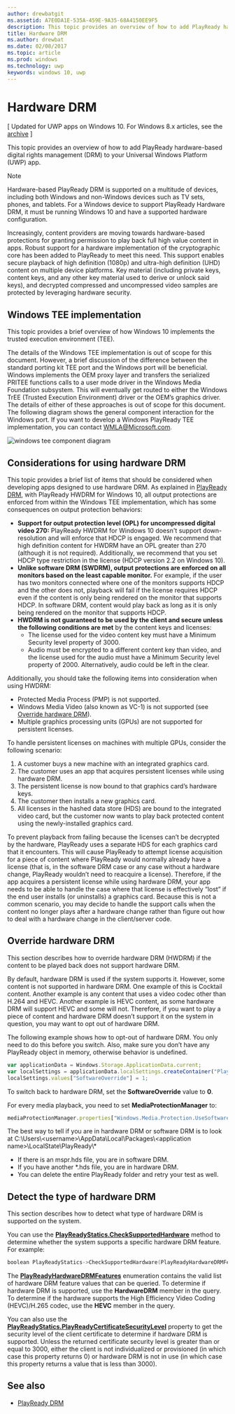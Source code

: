 ```yaml
---
author: drewbatgit
ms.assetid: A7E0DA1E-535A-459E-9A35-68A4150EE9F5
description: This topic provides an overview of how to add PlayReady hardware-based digital rights management (DRM) to your Universal Windows Platform (UWP) app.
title: Hardware DRM
ms.author: drewbat
ms.date: 02/08/2017
ms.topic: article
ms.prod: windows
ms.technology: uwp
keywords: windows 10, uwp
---
```


# Hardware DRM

\[ Updated for UWP apps on Windows 10. For Windows 8.x articles, see the [archive](http://go.microsoft.com/fwlink/p/?linkid=619132) \]

This topic provides an overview of how to add PlayReady hardware-based digital rights management (DRM) to your Universal Windows Platform (UWP) app.

> [!NOTE] 
> Hardware-based PlayReady DRM is supported on a multitude of devices, including both Windows and non-Windows devices such as TV sets, phones, and tablets. For a Windows device to support PlayReady Hardware DRM, it must be running Windows 10 and have a supported hardware configuration.

Increasingly, content providers are moving towards hardware-based protections for granting permission to play back full high value content in apps. Robust support for a hardware implementation of the cryptographic core has been added to PlayReady to meet this need. This support enables secure playback of high definition (1080p) and ultra-high definition (UHD) content on multiple device platforms. Key material (including private keys, content keys, and any other key material used to derive or unlock said keys), and decrypted compressed and uncompressed video samples are protected by leveraging hardware security.

## Windows TEE implementation

This topic provides a brief overview of how Windows 10 implements the trusted execution environment (TEE).

The details of the Windows TEE implementation is out of scope for this document. However, a brief discussion of the difference between the standard porting kit TEE port and the Windows port will be beneficial. Windows implements the OEM proxy layer and transfers the serialized PRITEE functions calls to a user mode driver in the Windows Media Foundation subsystem. This will eventually get routed to either the Windows TrEE (Trusted Execution Environment) driver or the OEM’s graphics driver. The details of either of these approaches is out of scope for this document. The following diagram shows the general component interaction for the Windows port. If you want to develop a Windows PlayReady TEE implementation, you can contact <WMLA@Microsoft.com>.

![windows tee component diagram](images/windowsteecomponentdiagram720.jpg)

## Considerations for using hardware DRM

This topic provides a brief list of items that should be considered when developing apps designed to use hardware DRM. As explained in [PlayReady DRM](playready-client-sdk.md#output-protection), with PlayReady HWDRM for Windows 10, all output protections are enforced from within the Windows TEE implementation, which has some consequences on output protection behaviors:

-   **Support for output protection level (OPL) for uncompressed digital video 270:** PlayReady HWDRM for Windows 10 doesn't support down-resolution and will enforce that HDCP is engaged. We recommend that high definition content for HWDRM have an OPL greater than 270 (although it is not required). Additionally, we recommend that you set HDCP type restriction in the license (HDCP version 2.2 on Windows 10).
-   **Unlike software DRM (SWDRM), output protections are enforced on all monitors based on the least capable monitor.** For example, if the user has two monitors connected where one of the monitors supports HDCP and the other does not, playback will fail if the license requires HDCP even if the content is only being rendered on the monitor that supports HDCP. In software DRM, content would play back as long as it is only being rendered on the monitor that supports HDCP.
-   **HWDRM is not guaranteed to be used by the client and secure unless the following conditions are met** by the content keys and licenses:
    -   The license used for the video content key must have a Minimum Security level property of 3000.
    -   Audio must be encrypted to a different content key than video, and the license used for the audio must have a Minimum Security level property of 2000. Alternatively, audio could be left in the clear.
    
Additionally, you should take the following items into consideration when using HWDRM:

-   Protected Media Process (PMP) is not supported.
-   Windows Media Video (also known as VC-1) is not supported (see [Override hardware DRM](#override-hardware-drm)).
-   Multiple graphics processing units (GPUs) are not supported for persistent licenses.

To handle persistent licenses on machines with multiple GPUs, consider the following scenario:

1.  A customer buys a new machine with an integrated graphics card.
2.  The customer uses an app that acquires persistent licenses while using hardware DRM.
3.  The persistent license is now bound to that graphics card’s hardware keys.
4.  The customer then installs a new graphics card.
5.  All licenses in the hashed data store (HDS) are bound to the integrated video card, but the customer now wants to play back protected content using the newly-installed graphics card.

To prevent playback from failing because the licenses can’t be decrypted by the hardware, PlayReady uses a separate HDS for each graphics card that it encounters. This will cause PlayReady to attempt license acquisition for a piece of content where PlayReady would normally already have a license (that is, in the software DRM case or any case without a hardware change, PlayReady wouldn’t need to reacquire a license). Therefore, if the app acquires a persistent license while using hardware DRM, your app needs to be able to handle the case where that license is effectively “lost” if the end user installs (or uninstalls) a graphics card. Because this is not a common scenario, you may decide to handle the support calls when the content no longer plays after a hardware change rather than figure out how to deal with a hardware change in the client/server code.

## Override hardware DRM

This section describes how to override hardware DRM (HWDRM) if the content to be played back does not support hardware DRM.

By default, hardware DRM is used if the system supports it. However, some content is not supported in hardware DRM. One example of this is Cocktail content. Another example is any content that uses a video codec other than H.264 and HEVC. Another example is HEVC content, as some hardware DRM will support HEVC and some will not. Therefore, if you want to play a piece of content and hardware DRM doesn’t support it on the system in question, you may want to opt out of hardware DRM.

The following example shows how to opt-out of hardware DRM. You only need to do this before you switch. Also, make sure you don’t have any PlayReady object in memory, otherwise behavior is undefined.

```js
var applicationData = Windows.Storage.ApplicationData.current;
var localSettings = applicationData.localSettings.createContainer("PlayReady", Windows.Storage.ApplicationDataCreateDisposition.always);
localSettings.values["SoftwareOverride"] = 1;
```

To switch back to hardware DRM, set the **SoftwareOverride** value to **0**.

For every media playback, you need to set **MediaProtectionManager** to:

```js
mediaProtectionManager.properties["Windows.Media.Protection.UseSoftwareProtectionLayer"] = true;
```

The best way to tell if you are in hardware DRM or software DRM is to look at C:\\Users\\&lt;username&gt;\\AppData\\Local\\Packages\\&lt;application name&gt;\\LocalState\\PlayReady\\\*

-   If there is an mspr.hds file, you are in software DRM.
-   If you have another \*.hds file, you are in hardware DRM.
-   You can delete the entire PlayReady folder and retry your test as well.

## Detect the type of hardware DRM

This section describes how to detect what type of hardware DRM is supported on the system.

You can use the [**PlayReadyStatics.CheckSupportedHardware**](https://msdn.microsoft.com/library/windows/apps/dn986441) method to determine whether the system supports a specific hardware DRM feature. For example:

```cpp
boolean PlayReadyStatics->CheckSupportedHardware(PlayReadyHardwareDRMFeatures enum);
```

The [**PlayReadyHardwareDRMFeatures**](https://msdn.microsoft.com/library/windows/apps/dn986265) enumeration contains the valid list of hardware DRM feature values that can be queried. To determine if hardware DRM is supported, use the **HardwareDRM** member in the query. To determine if the hardware supports the High Efficiency Video Coding (HEVC)/H.265 codec, use the **HEVC** member in the query.

You can also use the [**PlayReadyStatics.PlayReadyCertificateSecurityLevel**](https://msdn.microsoft.com/library/windows/apps/windows.media.protection.playready.playreadystatics.playreadycertificatesecuritylevel.aspx) property to get the security level of the client certificate to determine if hardware DRM is supported. Unless the returned certificate security level is greater than or equal to 3000, either the client is not individualized or provisioned (in which case this property returns 0) or hardware DRM is not in use (in which case this property returns a value that is less than 3000).

## See also
- [PlayReady DRM](playready-client-sdk.md)

